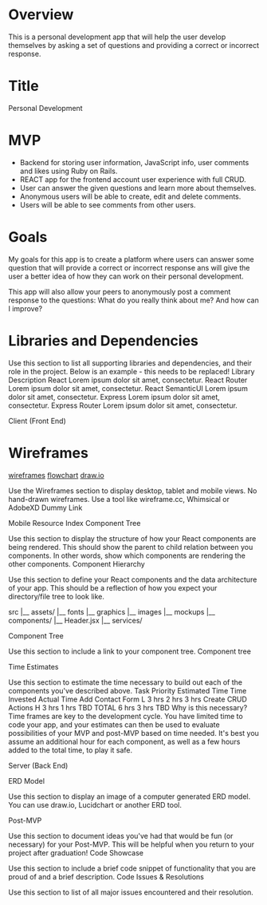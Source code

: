 # Overview

This is a personal development app that will help the user develop themselves by asking a set of questions and providing a correct or incorrect response.

# Title
Personal Development


# MVP
- Backend for storing user information, JavaScript info, user comments and likes using Ruby on Rails.
- REACT app for the frontend account user experience with full CRUD.
- User can answer the given questions and learn more about themselves.
- Anonymous users will be able to create, edit and delete comments.
- Users will be able to see comments from other users.


# Goals

My goals for this app is to create a platform where users can answer some question that will provide a correct or incorrect response
ans will give the user a better idea of how they can work on their personal development.

This app  will also allow your peers to anonymously post a comment response to the questions:
What do you really think about me?
And how can I improve?

# Libraries and Dependencies

Use this section to list all supporting libraries and dependencies, and their role in the project. Below is an example - this needs to be replaced!
Library	Description
React	Lorem ipsum dolor sit amet, consectetur.
React Router	Lorem ipsum dolor sit amet, consectetur.
React SemanticUI	Lorem ipsum dolor sit amet, consectetur.
Express	Lorem ipsum dolor sit amet, consectetur.
Express Router	Lorem ipsum dolor sit amet, consectetur.

Client (Front End)

# Wireframes
[wireframes](https://whimsical.com/personal-development-N1SwNNov79JumBxbL7oPac)
[flowchart](https://whimsical.com/personal-development-flowchart-3YAyMsimdfHDF76i79x4SJ)
[draw.io](https://drive.google.com/file/d/1BX9k_1iGIckYufYBict2bPq5WYQC_Loy/view?usp=sharing)

Use the Wireframes section to display desktop, tablet and mobile views. No hand-drawn wireframes. Use a tool like wireframe.cc, Whimsical or AdobeXD
Dummy Link

Mobile Resource Index
Component Tree

Use this section to display the structure of how your React components are being rendered. This should show the parent to child relation between you components. In other words, show which components are rendering the other components.
Component Hierarchy

Use this section to define your React components and the data architecture of your app. This should be a reflection of how you expect your directory/file tree to look like.

src
|__ assets/
      |__ fonts
      |__ graphics
      |__ images
      |__ mockups
|__ components/
      |__ Header.jsx
|__ services/

Component Tree

Use this section to include a link to your component tree.
Component tree

Time Estimates

Use this section to estimate the time necessary to build out each of the components you've described above.
Task	Priority	Estimated Time	Time Invested	Actual Time
Add Contact Form	L	3 hrs	2 hrs	3 hrs
Create CRUD Actions	H	3 hrs	1 hrs	TBD
TOTAL		6 hrs	3 hrs	TBD
Why is this necessary? Time frames are key to the development cycle. You have limited time to code your app, and your estimates can then be used to evaluate possibilities of your MVP and post-MVP based on time needed. It's best you assume an additional hour for each component, as well as a few hours added to the total time, to play it safe.

Server (Back End)

ERD Model

Use this section to display an image of a computer generated ERD model. You can use draw.io, Lucidchart or another ERD tool.

Post-MVP

Use this section to document ideas you've had that would be fun (or necessary) for your Post-MVP. This will be helpful when you return to your project after graduation!
Code Showcase

Use this section to include a brief code snippet of functionality that you are proud of and a brief description.
Code Issues & Resolutions

Use this section to list of all major issues encountered and their resolution.
